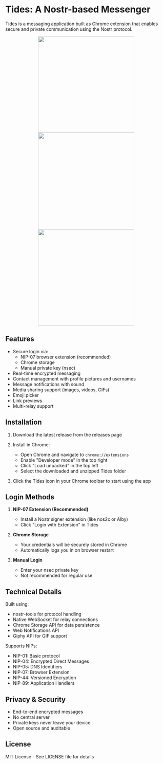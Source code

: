 # Tides: A Nostr-based Messenger

Tides is a messaging application built as Chrome extension that enables secure and private communication using the Nostr protocol.

<p align="center">
  <img src="https://github.com/user-attachments/assets/1dfdbba0-0f50-4e60-9af5-b0a1de4bde9b" width="300" />

  <img src="https://github.com/user-attachments/assets/a2c8f657-f03a-4700-b37b-63cae46611e7" width="300" />
  
  <img src="https://github.com/user-attachments/assets/dbf42e08-fd94-4831-b35f-cdf728bc33c1" width="300" />
</p>

## Features

- Secure login via:
  - NIP-07 browser extension (recommended)
  - Chrome storage
  - Manual private key (nsec)
- Real-time encrypted messaging
- Contact management with profile pictures and usernames
- Message notifications with sound
- Media sharing support (images, videos, GIFs)
- Emoji picker
- Link previews
- Multi-relay support

## Installation

1. Download the latest release from the releases page

2. Install in Chrome:
   - Open Chrome and navigate to `chrome://extensions`
   - Enable "Developer mode" in the top right
   - Click "Load unpacked" in the top left
   - Select the downloaded and unzipped Tides folder

3. Click the Tides icon in your Chrome toolbar to start using the app

## Login Methods

1. **NIP-07 Extension (Recommended)**
   - Install a Nostr signer extension (like nos2x or Alby)
   - Click "Login with Extension" in Tides

2. **Chrome Storage**
   - Your credentials will be securely stored in Chrome
   - Automatically logs you in on browser restart

3. **Manual Login**
   - Enter your nsec private key
   - Not recommended for regular use

## Technical Details

Built using:
- nostr-tools for protocol handling
- Native WebSocket for relay connections
- Chrome Storage API for data persistence
- Web Notifications API
- Giphy API for GIF support

Supports NIPs:
- NIP-01: Basic protocol
- NIP-04: Encrypted Direct Messages
- NIP-05: DNS Identifiers
- NIP-07: Browser Extension
- NIP-44: Versioned Encryption
- NIP-89: Application Handlers

## Privacy & Security

- End-to-end encrypted messages
- No central server
- Private keys never leave your device
- Open source and auditable

## License

MIT License - See LICENSE file for details
